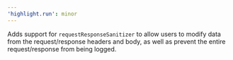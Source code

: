 ```yaml
---
'highlight.run': minor
---
```


Adds support for `requestResponseSanitizer` to allow users to modify data from the request/response headers and body, as well as prevent the entire request/response from being logged.
